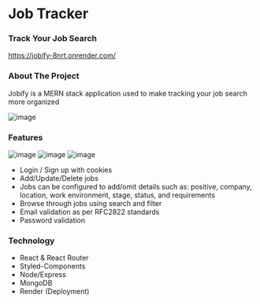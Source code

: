 # Job Tracker

### Track Your Job Search

https://jobify-8nrt.onrender.com/

### About The Project
Jobify is a MERN stack application used to make tracking your job search more organized

![image](https://github.com/briansjkim/job-manager/assets/39395494/ee512350-b4c6-4325-8b6d-832efa0f36f9)


### Features
![image](https://github.com/briansjkim/job-manager/assets/39395494/004f1a8b-1a9e-4522-af6f-c0ddcbaae350)
![image](https://github.com/briansjkim/job-manager/assets/39395494/dee3f86a-5b2f-4060-84b1-6dd30e8baff5)
![image](https://github.com/briansjkim/job-manager/assets/39395494/2c8cb3cf-7d81-46f6-8701-4a7e68822ae2)

- Login / Sign up with cookies
- Add/Update/Delete jobs
-   Jobs can be configured to add/omit details such as: positive, company, location, work environment, stage, status, and requirements
- Browse through jobs using search and filter
- Email validation as per RFC2822 standards
- Password validation

### Technology
- React & React Router
- Styled-Components
- Node/Express
- MongoDB
- Render (Deployment)

